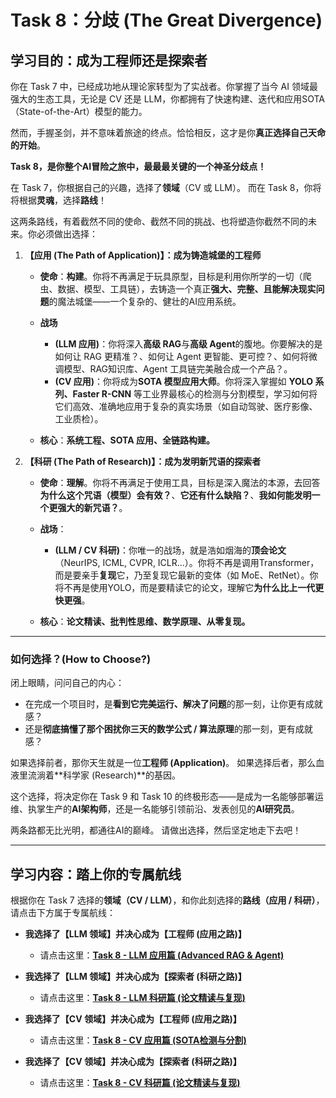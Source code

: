 # **Task 8：分歧 (The Great Divergence)**

## **学习目的：成为工程师还是探索者**

你在 Task 7 中，已经成功地从理论家转型为了实战者。你掌握了当今 AI 领域最强大的生态工具，无论是 CV 还是 LLM，你都拥有了快速构建、迭代和应用SOTA（State-of-the-Art）模型的能力。

然而，手握圣剑，并不意味着旅途的终点。恰恰相反，这才是你**真正选择自己天命的开始**。

**Task 8，是你整个AI冒险之旅中，最最最关键的一个神圣分歧点！**

在 Task 7，你根据自己的兴趣，选择了**领域**（CV 或 LLM）。
而在 Task 8，你将将根据**灵魂**，选择**路线**！

这两条路线，有着截然不同的使命、截然不同的挑战、也将塑造你截然不同的未来。你必须做出选择：

1. **【应用 (The Path of Application)】：成为铸造城堡的工程师**

   * **使命**：**构建**。你将不再满足于玩具原型，目标是利用你所学的一切（爬虫、数据、模型、工具链），去铸造一个真正**强大、完整、且能解决现实问题**的魔法城堡——一个复杂的、健壮的AI应用系统。
   * **战场**

     * **(LLM 应用)**：你将深入**高级 RAG**与**高级 Agent**的腹地。你要解决的是如何让 RAG 更精准？、如何让 Agent 更智能、更可控？、如何将微调模型、RAG知识库、Agent 工具链完美融合成一个产品？。
     * **(CV 应用)**：你将成为**SOTA 模型应用大师**。你将深入掌握如 **YOLO 系列、Faster R-CNN** 等工业界最核心的检测与分割模型，学习如何将它们高效、准确地应用于复杂的真实场景（如自动驾驶、医疗影像、工业质检）。
   * **核心**：**系统工程、SOTA 应用、全链路构建。**

2. **【科研 (The Path of Research)】：成为发明新咒语的探索者**

   * **使命**：**理解**。你将不再满足于使用工具，目标是深入魔法的本源，去回答**为什么这个咒语（模型）会有效？**、**它还有什么缺陷？**、**我如何能发明一个更强大的新咒语？**。
   * **战场**：

     * **(LLM / CV 科研)**：你唯一的战场，就是浩如烟海的**顶会论文**（NeurIPS, ICML, CVPR, ICLR...）。你将不再是调用Transformer，而是要亲手**复现**它，乃至复现它最新的变体（如 MoE、RetNet）。你将不再是使用YOLO，而是要精读它的论文，理解它**为什么比上一代更快更强**。
   * **核心**：**论文精读、批判性思维、数学原理、从零复现。**

---

### **如何选择？(How to Choose?)**

闭上眼睛，问问自己的内心：

* 在完成一个项目时，是**看到它完美运行、解决了问题**的那一刻，让你更有成就感？
* 还是**彻底搞懂了那个困扰你三天的数学公式 / 算法原理**的那一刻，更有成就感？

如果选择前者，那你天生就是一位**工程师 (Application)**。
如果选择后者，那么血液里流淌着**科学家 (Research)**的基因。

这个选择，将决定你在 Task 9 和 Task 10 的终极形态——是成为一名能够部署运维、执掌生产的**AI架构师**，还是一名能够引领前沿、发表创见的**AI研究员**。

两条路都无比光明，都通往AI的巅峰。
请做出选择，然后坚定地走下去吧！

---

## **学习内容：踏上你的专属航线**

根据你在 Task 7 选择的**领域（CV / LLM）**，和你此刻选择的**路线（应用 / 科研）**，请点击下方属于专属航线：

* **我选择了【LLM 领域】并决心成为【工程师 (应用之路)】**

  * 请点击这里：[**Task 8 - LLM 应用篇 (Advanced RAG & Agent)**](task8-llm-apply.md)

* **我选择了【LLM 领域】并决心成为【探索者 (科研之路)】**

  * 请点击这里：[**Task 8 - LLM 科研篇 (论文精读与复现)**](task8-llm-sr.md)

* **我选择了【CV 领域】并决心成为【工程师 (应用之路)】**

  * 请点击这里：[**Task 8 - CV 应用篇 (SOTA检测与分割)**](task8-cv-apply.md)

* **我选择了【CV 领域】并决心成为【探索者 (科研之路)】**

  * 请点击这里：[**Task 8 - CV 科研篇 (论文精读与复现)**](task8-cv-sr.md)
